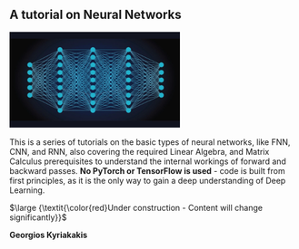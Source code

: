 ## A tutorial on Neural Networks

<img src="nn-image.jpg" width=300 />

This is a series of tutorials on the basic types of neural networks,
like FNN, CNN, and RNN, also covering the required Linear Algebra, and Matrix Calculus
prerequisites to understand the internal workings of forward and backward passes.
<b>No PyTorch or TensorFlow is used</b> - code is built from first principles, as it is the only
way to gain a deep understanding of Deep Learning.

$\large {\textit{\color{red}Under construction - Content will change significantly}}$

__Georgios Kyriakakis__
